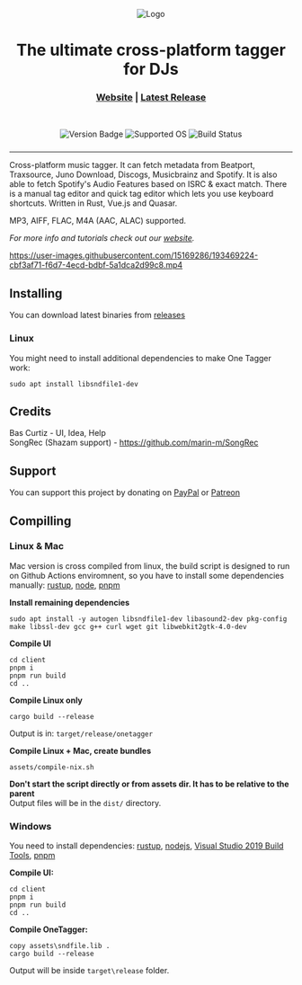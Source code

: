 <p align='center'>
    <img alt='Logo' src='https://raw.githubusercontent.com/Marekkon5/onetagger/master/assets/onetagger-logo-github.png'>
</p>
<h1 align='center'>The ultimate cross-platform tagger for DJs</h1>

<h3 align='center'><b>
<a href='https://onetagger.github.io/'>Website</a> | <a href='https://github.com/Marekkon5/onetagger/releases/'>Latest Release</a>
</b></h3>
<br>

<p align='center'>
    <img alt='Version Badge' src='https://img.shields.io/github/v/release/marekkon5/onetagger?label=Latest%20Release'>
    <img alt='Supported OS' src='https://img.shields.io/badge/OS-Windows%2C%20Mac%20OS%2C%20Linux-orange'>
    <img alt='Build Status' src='https://img.shields.io/github/workflow/status/marekkon5/onetagger/Build'>
</p>

<h3 align='center'><b></b></h3>
<hr>

Cross-platform music tagger.
It can fetch metadata from Beatport, Traxsource, Juno Download, Discogs, Musicbrainz and Spotify.
It is also able to fetch Spotify's Audio Features based on ISRC & exact match. 
There is a manual tag editor and quick tag editor which lets you use keyboard shortcuts. Written in Rust, Vue.js and Quasar.

MP3, AIFF, FLAC, M4A (AAC, ALAC) supported.

*For more info and tutorials check out our [website](https://onetagger.github.io/).*

https://user-images.githubusercontent.com/15169286/193469224-cbf3af71-f6d7-4ecd-bdbf-5a1dca2d99c8.mp4


## Installing

You can download latest binaries from [releases](https://github.com/Marekkon5/onetagger/releases)

### Linux

You might need to install additional dependencies to make One Tagger work:
```
sudo apt install libsndfile1-dev
```

## Credits
Bas Curtiz - UI, Idea, Help  
SongRec (Shazam support) - https://github.com/marin-m/SongRec

## Support
You can support this project by donating on [PayPal](https://paypal.me/marekkon5) or [Patreon](https://www.patreon.com/onetagger)

## Compilling

### Linux & Mac
Mac version is cross compiled from linux, the build script is designed to run on Github Actions enviromnent, so you have to install some dependencies manually: [rustup](https://rustup.rs), [node](https://nodejs.org/en/download/package-manager/), [pnpm](https://pnpm.io/installation)

**Install remaining dependencies**
```
sudo apt install -y autogen libsndfile1-dev libasound2-dev pkg-config make libssl-dev gcc g++ curl wget git libwebkit2gtk-4.0-dev
```

**Compile UI**
```
cd client
pnpm i
pnpm run build
cd ..
```

**Compile Linux only**
```
cargo build --release
```
Output is in: `target/release/onetagger`

**Compile Linux + Mac, create bundles**
```
assets/compile-nix.sh
```
**Don't start the script directly or from assets dir. It has to be relative to the parent**  
Output files will be in the `dist/` directory.

### Windows
You need to install dependencies: [rustup](https://rustup.rs), [nodejs](https://nodejs.org/en/download/), [Visual Studio 2019 Build Tools](https://aka.ms/vs/16/release/vs_buildtools.exe), [pnpm](https://pnpm.io/installation)

**Compile UI:**
```
cd client
pnpm i
pnpm run build
cd ..
```

**Compile OneTagger:**
```
copy assets\sndfile.lib .
cargo build --release
```

Output will be inside `target\release` folder.
